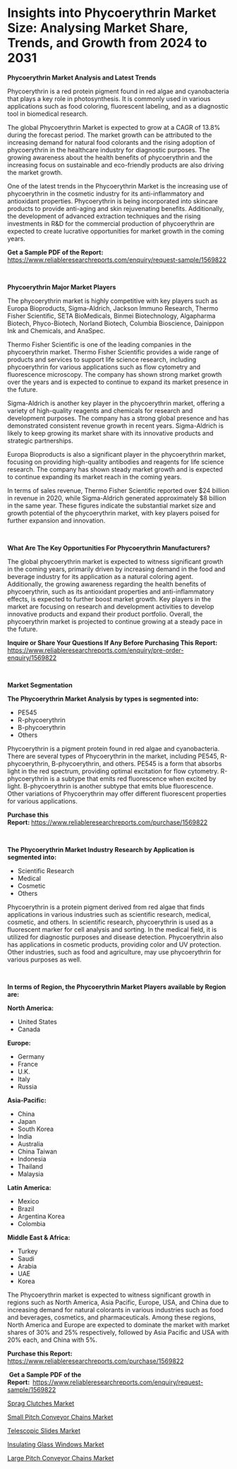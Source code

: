 <p><h1>Insights into Phycoerythrin Market Size: Analysing Market Share, Trends, and Growth from 2024 to 2031</h1></p><p><strong>Phycoerythrin Market Analysis and Latest Trends</strong></p>
<p><p>Phycoerythrin is a red protein pigment found in red algae and cyanobacteria that plays a key role in photosynthesis. It is commonly used in various applications such as food coloring, fluorescent labeling, and as a diagnostic tool in biomedical research.</p><p>The global Phycoerythrin Market is expected to grow at a CAGR of 13.8% during the forecast period. The market growth can be attributed to the increasing demand for natural food colorants and the rising adoption of phycoerythrin in the healthcare industry for diagnostic purposes. The growing awareness about the health benefits of phycoerythrin and the increasing focus on sustainable and eco-friendly products are also driving the market growth.</p><p>One of the latest trends in the Phycoerythrin Market is the increasing use of phycoerythrin in the cosmetic industry for its anti-inflammatory and antioxidant properties. Phycoerythrin is being incorporated into skincare products to provide anti-aging and skin rejuvenating benefits. Additionally, the development of advanced extraction techniques and the rising investments in R&D for the commercial production of phycoerythrin are expected to create lucrative opportunities for market growth in the coming years.</p></p>
<p><strong>Get a Sample PDF of the Report:&nbsp;</strong> <a href="https://www.reliableresearchreports.com/enquiry/request-sample/1569822">https://www.reliableresearchreports.com/enquiry/request-sample/1569822</a></p>
<p>&nbsp;</p>
<p><strong>Phycoerythrin Major Market Players</strong></p>
<p><p>The phycoerythrin market is highly competitive with key players such as Europa Bioproducts, Sigma-Aldrich, Jackson Immuno Research, Thermo Fisher Scientific, SETA BioMedicals, Binmei Biotechnology, Algapharma Biotech, Phyco-Biotech, Norland Biotech, Columbia Bioscience, Dainippon Ink and Chemicals, and AnaSpec.</p><p>Thermo Fisher Scientific is one of the leading companies in the phycoerythrin market. Thermo Fisher Scientific provides a wide range of products and services to support life science research, including phycoerythrin for various applications such as flow cytometry and fluorescence microscopy. The company has shown strong market growth over the years and is expected to continue to expand its market presence in the future.</p><p>Sigma-Aldrich is another key player in the phycoerythrin market, offering a variety of high-quality reagents and chemicals for research and development purposes. The company has a strong global presence and has demonstrated consistent revenue growth in recent years. Sigma-Aldrich is likely to keep growing its market share with its innovative products and strategic partnerships.</p><p>Europa Bioproducts is also a significant player in the phycoerythrin market, focusing on providing high-quality antibodies and reagents for life science research. The company has shown steady market growth and is expected to continue expanding its market reach in the coming years.</p><p>In terms of sales revenue, Thermo Fisher Scientific reported over $24 billion in revenue in 2020, while Sigma-Aldrich generated approximately $8 billion in the same year. These figures indicate the substantial market size and growth potential of the phycoerythrin market, with key players poised for further expansion and innovation.</p></p>
<p>&nbsp;</p>
<p><strong>What Are The Key Opportunities For Phycoerythrin Manufacturers?</strong></p>
<p><p>The global phycoerythrin market is expected to witness significant growth in the coming years, primarily driven by increasing demand in the food and beverage industry for its application as a natural coloring agent. Additionally, the growing awareness regarding the health benefits of phycoerythrin, such as its antioxidant properties and anti-inflammatory effects, is expected to further boost market growth. Key players in the market are focusing on research and development activities to develop innovative products and expand their product portfolio. Overall, the phycoerythrin market is projected to continue growing at a steady pace in the future.</p></p>
<p><strong>Inquire or Share Your Questions If Any Before Purchasing This Report:</strong> <a href="https://www.reliableresearchreports.com/enquiry/pre-order-enquiry/1569822">https://www.reliableresearchreports.com/enquiry/pre-order-enquiry/1569822</a></p>
<p>&nbsp;</p>
<p><strong>Market Segmentation</strong></p>
<p><strong>The Phycoerythrin Market Analysis by types is segmented into:</strong></p>
<p><ul><li>PE545</li><li>R-phycoerythrin</li><li>B-phycoerythrin</li><li>Others</li></ul></p>
<p><p>Phycoerythrin is a pigment protein found in red algae and cyanobacteria. There are several types of Phycoerythrin in the market, including PE545, R-phycoerythrin, B-phycoerythrin, and others. PE545 is a form that absorbs light in the red spectrum, providing optimal excitation for flow cytometry. R-phycoerythrin is a subtype that emits red fluorescence when excited by light. B-phycoerythrin is another subtype that emits blue fluorescence. Other variations of Phycoerythrin may offer different fluorescent properties for various applications.</p></p>
<p><strong>Purchase this Report:&nbsp;</strong><a href="https://www.reliableresearchreports.com/purchase/1569822">https://www.reliableresearchreports.com/purchase/1569822</a></p>
<p>&nbsp;</p>
<p><strong>The Phycoerythrin Market Industry Research by Application is segmented into:</strong></p>
<p><ul><li>Scientific Research</li><li>Medical</li><li>Cosmetic</li><li>Others</li></ul></p>
<p><p>Phycoerythrin is a protein pigment derived from red algae that finds applications in various industries such as scientific research, medical, cosmetic, and others. In scientific research, phycoerythrin is used as a fluorescent marker for cell analysis and sorting. In the medical field, it is utilized for diagnostic purposes and disease detection. Phycoerythrin also has applications in cosmetic products, providing color and UV protection. Other industries, such as food and agriculture, may use phycoerythrin for various purposes as well.</p></p>
<p>&nbsp;</p>
<p><strong>In terms of Region, the Phycoerythrin Market Players available by Region are:</strong></p>
<p>
    <p> <strong> North America: </strong>
        <ul>
            <li>United States</li>
            <li>Canada</li>
        </ul>
        </p> 
    <p> <strong> Europe: </strong>
        <ul>
            <li>Germany</li>
            <li>France</li>
            <li>U.K.</li>
            <li>Italy</li>
            <li>Russia</li>
        </ul>
        </p> 
    <p> <strong> Asia-Pacific: </strong>
        <ul>
            <li>China</li>
            <li>Japan</li>
            <li>South Korea</li>
            <li>India</li>
            <li>Australia</li>
            <li>China Taiwan</li>
            <li>Indonesia</li>
            <li>Thailand</li>
            <li>Malaysia</li>
        </ul>
        </p> 
    <p> <strong> Latin America: </strong>
        <ul>
            <li>Mexico</li>
            <li>Brazil</li>
            <li>Argentina Korea</li>
            <li>Colombia</li>
        </ul>
        </p> 
    <p> <strong> Middle East & Africa: </strong>
        <ul>
            <li>Turkey</li>
            <li>Saudi</li>
            <li>Arabia</li>
            <li>UAE</li>
            <li>Korea</li>
        </ul>
    </p>
    </p>
<p><p>The Phycoerythrin market is expected to witness significant growth in regions such as North America, Asia Pacific, Europe, USA, and China due to increasing demand for natural colorants in various industries such as food and beverages, cosmetics, and pharmaceuticals. Among these regions, North America and Europe are expected to dominate the market with market shares of 30% and 25% respectively, followed by Asia Pacific and USA with 20% each, and China with 5%.</p></p>
<p><strong>Purchase this Report: </strong><a href="https://www.reliableresearchreports.com/purchase/1569822">https://www.reliableresearchreports.com/purchase/1569822</a></p>
<p>&nbsp;<strong>Get a Sample PDF of the Report:&nbsp;&nbsp;</strong><a href="https://www.reliableresearchreports.com/enquiry/request-sample/1569822">https://www.reliableresearchreports.com/enquiry/request-sample/1569822</a></p>
<p><strong></strong></p>
<p><p><a href="https://github.com/yoshih12/Market-Research-Report-List-2/blob/main/sprag-clutches-market.md">Sprag Clutches Market</a></p><p><a href="https://github.com/jerrycopelandthomaswsqd8q/Market-Research-Report-List-1/blob/main/small-pitch-conveyor-chains-market.md">Small Pitch Conveyor Chains Market</a></p><p><a href="https://issuu.com/reportprime-2/docs/telescopic-slides-market-size-2030.pptx">Telescopic Slides Market</a></p><p><a href="https://issuu.com/reportprime-2/docs/insulating-glass-windows-market-size-2030.pptx">Insulating Glass Windows Market</a></p><p><a href="https://github.com/brenzgnarento/Market-Research-Report-List-1/blob/main/large-pitch-conveyor-chains-market.md">Large Pitch Conveyor Chains Market</a></p></p>